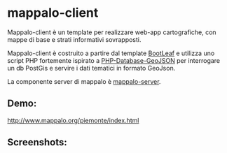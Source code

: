 # mappalo-client
Mappalo-client è un template per realizzare web-app cartografiche, con mappe di base e strati informativi sovrapposti.

Mappalo-client è costruito a partire dal template [BootLeaf](https://github.com/bmcbride/bootleaf) e utilizza uno script PHP fortemente ispirato a  [PHP-Database-GeoJSON](https://github.com/bmcbride/PHP-Database-GeoJSON) per interrogare un db PostGis e servire i dati tematici in formato GeoJson.

La componente server di mappalo è [mappalo-server](https://github.com/marchile/mappalo-server).

## Demo:
http://www.mappalo.org/piemonte/index.html

## Screenshots:
